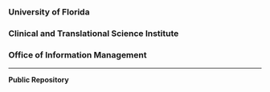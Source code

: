 ### University of Florida 
### Clinical and Translational Science Institute 
### Office of Information Management
- - - - - - - - 
**Public Repository** 
